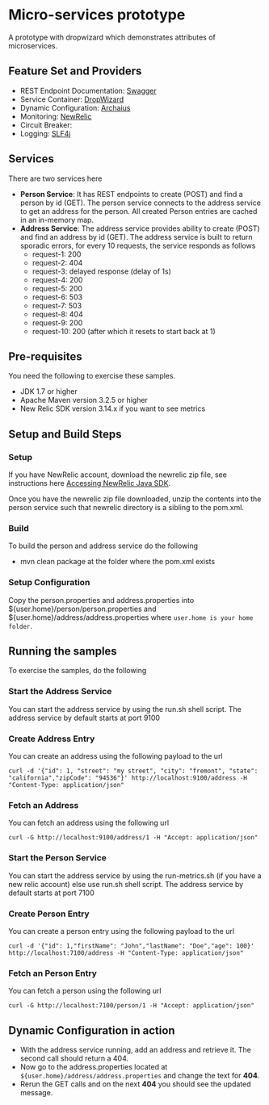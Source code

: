 # Micro-services prototype
A prototype with dropwizard which demonstrates attributes of microservices.

## Feature Set and Providers

* REST Endpoint Documentation: [Swagger](http://swagger.io/)
* Service Container: [DropWizard](http://dropwizard.io/)
* Dynamic Configuration: [Archaius](https://github.com/Netflix/archaius)
* Monitoring: [NewRelic](http://newrelic.com/)
* Circuit Breaker:
* Logging: [SLF4j](http://www.slf4j.org/)

## Services
There are two services here 

* **Person Service**: It has REST endpoints to create (POST) and find a person by id (GET). The person service connects to the address service to get an address for the person. All created Person entries are cached in an in-memory map.
* **Address Service**: The address service provides ability to create (POST) and find an address by id (GET). The address service is built to return sporadic errors, for every 10 requests, the service responds as follows
	* request-1: 200
	* request-2: 404
	* request-3: delayed response (delay of 1s) 
	* request-4: 200
	* request-5: 200
	* request-6: 503
	* request-7: 503
	* request-8: 404
	* request-9: 200
	* request-10: 200 (after which it resets to start back at 1)

## Pre-requisites
You need the following to exercise these samples.

* JDK 1.7 or higher
* Apache Maven version 3.2.5 or higher
* New Relic SDK version 3.14.x if you want to see metrics

## Setup and Build Steps

### Setup
If you have NewRelic account, download the newrelic zip file, see instructions here [Accessing NewRelic Java SDK](https://docs.newrelic.com/docs/agents/java-agent/custom-instrumentation/java-agent-api#access).

Once you have the newrelic zip file downloaded, unzip the contents into the person service such that newrelic directory is a sibling to the pom.xml.

### Build
To build the person and address service do the following

* mvn clean package at the folder where the pom.xml exists

### Setup Configuration 
Copy the person.properties and address.properties into ${user.home}/person/person.properties and ${user.home}/address/address.properties where `user.home is your home folder`.


## Running the samples
To exercise the samples, do the following

### Start the Address Service
You can start the address service by using the run.sh shell script. The address service by default starts at port 9100

### Create Address Entry
You can create an address using the following payload to the url

```
curl -d '{"id": 1, "street": "my street", "city": "fremont", "state": "california","zipCode": "94536"}' http://localhost:9100/address -H "Content-Type: application/json"

```
### Fetch an Address
You can fetch an address using the following url

```
curl -G http://localhost:9100/address/1 -H "Accept: application/json"

```

### Start the Person Service
You can start the address service by using the run-metrics.sh (if you have a new relic account) else use run.sh shell script. The address service by default starts at port 7100

### Create Person Entry
You can create a person entry using the following payload to the url

```
curl -d '{"id": 1,"firstName": "John","lastName": "Doe","age": 100}' http://localhost:7100/address -H "Content-Type: application/json"

```

### Fetch an Person Entry
You can fetch a person using the following url

```
curl -G http://localhost:7100/person/1 -H "Accept: application/json"

```

## Dynamic Configuration in action
* With the address service running, add an address and retrieve it. The second call should return a 404. 
* Now go to the address.properties located at `${user.home}/address/address.properties` and change the text for **404**. 
* Rerun the GET calls and on the next **404** you should see the updated message.